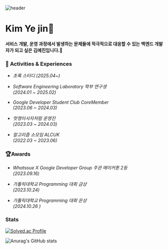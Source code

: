 ![header](https://capsule-render.vercel.app/api?type=wave&color=timeAuto&height=200&section=header&text=하루하루는%20성실하게%20인생%20전체는%20되는대로&fontSize=50)


# Kim Ye jin🔭

#### 서비스 개발, 운영 과정에서 발생하는 문제들에 적극적으로 대응할 수 있는 백엔드 개발자가 되고 싶은 김예진입니다.🌱


### 🌟 **Activities & Experiences**

- *초록 스터디*
  _(2025.04~)_
- *Software Engineering Laboratory 학부 연구생*  
  _(2024.01 ~ 2025.02)_  

- *Google Developer Student Club CoreMember*  
 _(2023.06 ~ 2024.03)_  

- *멋쟁이사자처럼 운영진*  
  _(2023.03 ~ 2024.03)_  

- *알고리즘 소모임 ALCUK*  
  _(2022.03 ~ 2023.06)_  


### 🏆**Awards** 
- *Whatssue X Google Developer Group 주관 메이커톤 2등*  
_(2023.09.16)_

- *가톨릭대학교 Programming 대회 금상*  
_(2023.10.24)_

- *가톨릭대학교 Programming 대회 은상*  
_(2024.10.26 )_


### Stats 

[![Solved.ac Profile](http://mazassumnida.wtf/api/v2/generate_badge?boj=yjinramen)](https://solved.ac/yjinramen/)

![Anurag's GitHub stats](https://github-readme-stats.vercel.app/api?username=dPwls0125&show_icons=true&theme=radical)


